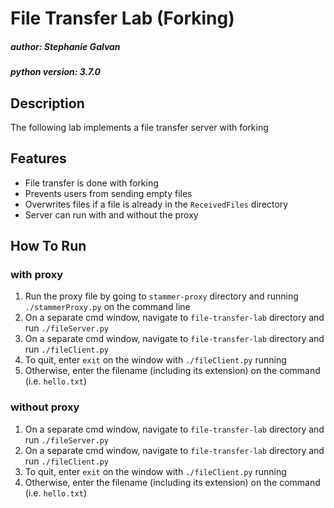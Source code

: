 # File Transfer Lab (Forking)

##### author: Stephanie Galvan
##### python version: 3.7.0

## Description

The following lab implements a file transfer server with forking

## Features

* File transfer is done with forking
* Prevents users from sending empty files
* Overwrites files if a file is already in the `ReceivedFiles` directory
* Server can run with and without the proxy

## How To Run

### with proxy

1. Run the proxy file by going to `stammer-proxy` directory and running `./stammerProxy.py` on the command line
2. On a separate cmd window, navigate to `file-transfer-lab` directory and run `./fileServer.py`
3. On a separate cmd window, navigate to `file-transfer-lab` directory and run `./fileClient.py`
4. To quit, enter `exit` on the window with `./fileClient.py` running
5. Otherwise, enter the filename (including its extension) on the command (i.e. `hello.txt`)

### without proxy
1. On a separate cmd window, navigate to `file-transfer-lab` directory and run `./fileServer.py`
2. On a separate cmd window, navigate to `file-transfer-lab` directory and run `./fileClient.py`
3. To quit, enter `exit` on the window with `./fileClient.py` running
4. Otherwise, enter the filename (including its extension) on the command (i.e. `hello.txt`)